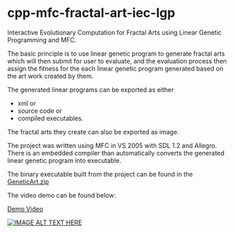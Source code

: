 # cpp-mfc-fractal-art-iec-lgp

Interactive Evolutionary Computation for Fractal Arts using Linear Genetic Programming and MFC.

The basic principle is to use linear genetic program to generate fractal arts which will then submit for user to evaluate, and the evaluation process then assign the fitness for the each linear genetic program generated based on the art work created by them.

The generated linear programs can be exported as either 

* xml or 
* source code or
* compiled executables. 

The fractal arts they create can also be exported as image.

The project was written using MFC in VS 2005 with SDL 1.2 and Allegro. There is an embedded compiler than automatically converts the generated linear genetic program into executable.

The binary executable built from the project can be found in the [GeneticArt.zip](GeneticArt.zip)

The video demo can be found below:

[Demo Video](https://www.youtube.com/watch?v=DH3MEpBtFzE "IEC for Fractal Art")

[![IMAGE ALT TEXT HERE](http://img.youtube.com/vi/DH3MEpBtFzE/0.jpg)](http://www.youtube.com/watch?v=DH3MEpBtFzE)


